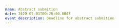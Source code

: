 ```yaml
---
name: Abstract submition
date: 2020-07-01T09:20:00.000Z
event_description: Deadline for abstract submition
---
```



